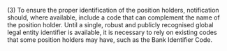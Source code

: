(3) To ensure the proper identification of the position holders, notification should, where available, include a code that can complement the name of the position holder. Until a single, robust and publicly recognised global legal entity identifier is available, it is necessary to rely on existing codes that some position holders may have, such as the Bank Identifier Code.